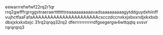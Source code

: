 eewarrrefwfwf22rq2r1qr  rrq2gwfffrgrrggvtraeraertttttttreaaaaaaaaaavadsaaaaaaaaagytddguydxhiinffvujhctfaaFafaAAAAAAAAAAAAAAAAAAAAAAcscczdccnxkxjxbxxndjxkxbxbdbxjxkxkxbxjc 31rq2qrqq32rq2
dferrrrrrrrrrrdfgsegergw4wttqqtq
svsvr
rqrqrqrq3
